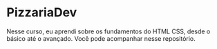 # PizzariaDev
Nesse curso, eu aprendi sobre os fundamentos do HTML CSS, desde o básico até o avançado. Você pode acompanhar nesse repositório.
